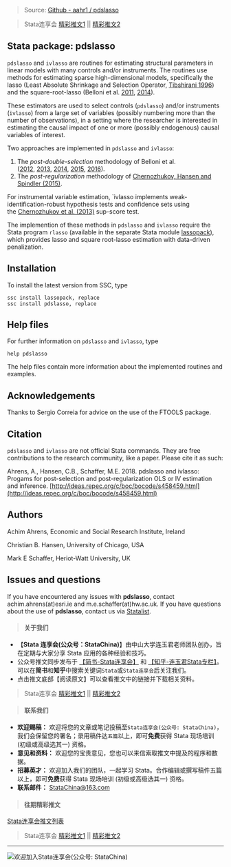 > Source: [Github - aahr1 / pdslasso](https://github.com/aahr1/pdslasso)

> Stata连享会 [精彩推文1](https://gitee.com/arlionn/stata_training/blob/master/README.md)  || [精彩推文2](https://github.com/arlionn/stata/blob/master/README.md)



## Stata package: pdslasso

`pdslasso` and `ivlasso` are routines for estimating structural parameters in linear models with many controls and/or instruments. The routines use methods for estimating sparse high-dimensional models, specifically the lasso (Least Absolute Shrinkage and Selection Operator, [Tibshirani 1996](https://doi.org/10.2307/2346178)) and the square-root-lasso (Belloni et al. [2011](https://doi.org/10.1214/14-AOS1204), [2014](https://doi.org/10.1093/restud/rdt044)).

These estimators are used to select controls (`pdslasso`) and/or instruments (`ivlasso`) from a large set of variables (possibly numbering more than the number of observations), in a setting where the researcher is interested in estimating the causal impact of one or more (possibly endogenous) causal variables of interest.

Two approaches are implemented in `pdslasso` and `ivlasso`:

1.  The *post-double-selection* methodology of Belloni et al. ([2012](https://doi.org/10.3982/ECTA9626), [2013](http://arxiv.org/abs/1201.0220), [2014](http://arxiv.org/abs/1201.0220), [2015](http://www.aeaweb.org/articles.php?doi=10.1257/jep.28.2.29), [2016](https://doi.org/10.1080/07350015.2015.1102733)).
2.  The *post-regularization* methodology of [Chernozhukov, Hansen and Spindler (2015)](https://www.aeaweb.org/articles?id=10.1257/aer.p20151022).

For instrumental variable estimation, `ivlasso implements weak-identification-robust hypothesis tests and confidence sets using the [Chernozhukov et al. (2013)](https://projecteuclid.org/euclid.aos/1387313390) sup-score test.

The implemention of these methods in `pdslasso` and `ivlasso` require the Stata program `rlasso` (available in the separate Stata module [lassopack](https://github.com/aahr1/lassopack)), which provides lasso and square root-lasso estimation with data-driven penalization.

## [](https://github.com/aahr1/pdslasso#installation)Installation

To install the latest version from SSC, type

```source-stata
ssc install lassopack, replace
ssc install pdslasso, replace
```

## [](https://github.com/aahr1/pdslasso#help-files)Help files

For further information on `pdslasso` and `ivlasso`, type

```source-stata
help pdslasso
```

The help files contain more information about the implemented routines and examples.

## [](https://github.com/aahr1/pdslasso#acknowledgements)Acknowledgements

Thanks to Sergio Correia for advice on the use of the FTOOLS package.

## [](https://github.com/aahr1/pdslasso#citation)Citation

`pdslasso` and `ivlasso` are not official Stata commands. They are free contributions to the research community, like a paper.
Please cite it as such:

Ahrens, A., Hansen, C.B., Schaffer, M.E. 2018\. pdslasso and ivlasso: Progams for post-selection and post-regularization OLS or IV estimation and inference. [http://ideas.repec.org/c/boc/bocode/s458459.html](http://ideas.repec.org/c/boc/bocode/s458459.html)

## [](https://github.com/aahr1/pdslasso#authors)Authors

Achim Ahrens, Economic and Social Research Institute, Ireland

Christian B. Hansen, University of Chicago, USA

Mark E Schaffer, Heriot-Watt University, UK

## [](https://github.com/aahr1/pdslasso#issues-and-questions)Issues and questions

If you have encountered any issues with **pdslasso**, contact achim.ahrens(at)esri.ie and m.e.schaffer(at)hw.ac.uk. If you have questions about the use of **pdslasso**, contact us via [Statalist](https://www.statalist.org/).



>#### 关于我们

- 【**Stata 连享会(公众号：StataChina)**】由中山大学连玉君老师团队创办，旨在定期与大家分享 Stata 应用的各种经验和技巧。
- 公众号推文同步发布于 [【简书-Stata连享会】](https://www.jianshu.com/u/69a30474ef33) 和 [【知乎-连玉君Stata专栏】](https://zhuanlan.zhihu.com/arlion)。可以在**简书**和**知乎**中搜索关键词`Stata`或`Stata连享会`后关注我们。
- 点击推文底部【阅读原文】可以查看推文中的链接并下载相关资料。
> Stata连享会 [精彩推文1](https://gitee.com/arlionn/stata_training/blob/master/README.md)  || [精彩推文2](https://github.com/arlionn/stata/blob/master/README.md)


>#### 联系我们

- **欢迎赐稿：** 欢迎将您的文章或笔记投稿至`Stata连享会(公众号: StataChina)`，我们会保留您的署名；录用稿件达`五篇`以上，即可**免费**获得 Stata 现场培训 (初级或高级选其一) 资格。
- **意见和资料：** 欢迎您的宝贵意见，您也可以来信索取推文中提及的程序和数据。
- **招募英才：** 欢迎加入我们的团队，一起学习 Stata。合作编辑或撰写稿件五篇以上，即可**免费**获得 Stata 现场培训 (初级或高级选其一) 资格。
- **联系邮件：** StataChina@163.com

>#### 往期精彩推文
[Stata连享会推文列表](https://www.jianshu.com/p/de82fdc2c18a)
> Stata连享会 [精彩推文1](https://gitee.com/arlionn/stata_training/blob/master/README.md)  || [精彩推文2](https://github.com/arlionn/stata/blob/master/README.md)

---
![欢迎加入Stata连享会(公众号: StataChina)](http://upload-images.jianshu.io/upload_images/7692714-c8acdc4d609d8ef2.jpg?imageMogr2/auto-orient/strip%7CimageView2/2/w/1240 "扫码关注 Stata 连享会")
